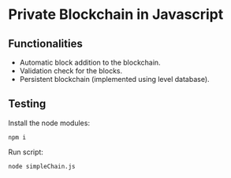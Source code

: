 # Private Blockchain in Javascript

## Functionalities

- Automatic block addition to the blockchain.
- Validation check for the blocks.
- Persistent blockchain (implemented using level database).

## Testing

Install the node modules:
```
npm i
```

Run script:
```
node simpleChain.js
```
